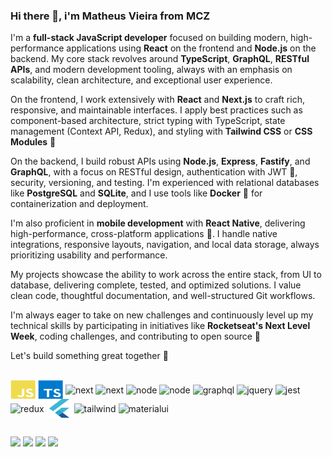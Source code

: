 ### Hi there 👋, i'm Matheus Vieira from MCZ

I'm a **full-stack JavaScript developer** focused on building modern, high-performance applications using **React** on the frontend and **Node.js** on the backend. My core stack revolves around **TypeScript**, **GraphQL**, **RESTful APIs**, and modern development tooling, always with an emphasis on scalability, clean architecture, and exceptional user experience.

On the frontend, I work extensively with **React** and **Next.js** to craft rich, responsive, and maintainable interfaces. I apply best practices such as component-based architecture, strict typing with TypeScript, state management (Context API, Redux), and styling with **Tailwind CSS** or **CSS Modules** 🎨

On the backend, I build robust APIs using **Node.js**, **Express**, **Fastify**, and **GraphQL**, with a focus on RESTful design, authentication with JWT 🔐, security, versioning, and testing. I'm experienced with relational databases like **PostgreSQL** and **SQLite**, and I use tools like **Docker** 🐳 for containerization and deployment.

I'm also proficient in **mobile development** with **React Native**, delivering high-performance, cross-platform applications 📱. I handle native integrations, responsive layouts, navigation, and local data storage, always prioritizing usability and performance.

My projects showcase the ability to work across the entire stack, from UI to database, delivering complete, tested, and optimized solutions. I value clean code, thoughtful documentation, and well-structured Git workflows.

I'm always eager to take on new challenges and continuously level up my technical skills by participating in initiatives like **Rocketseat's Next Level Week**, coding challenges, and contributing to open source 🤝

Let's build something great together 🚀



<div style="display: inline_block"><br>
  <img align="center" alt="Js" height="30" width="40" src="https://raw.githubusercontent.com/devicons/devicon/master/icons/javascript/javascript-plain.svg">
  <img align="center" alt="Ts" height="30" width="40" src="https://raw.githubusercontent.com/devicons/devicon/master/icons/typescript/typescript-plain.svg">
  <img align="center" alt="next" height="30" width="40" src="https://cdn.jsdelivr.net/gh/devicons/devicon@latest/icons/react/react-original-wordmark.svg" />
  <img align="center" alt="next" height="30" width="40" src="https://cdn.jsdelivr.net/gh/devicons/devicon@latest/icons/nextjs/nextjs-original.svg" />
  <img align="center" alt="node" height="30" width="40" src="https://cdn.jsdelivr.net/gh/devicons/devicon@latest/icons/nodejs/nodejs-plain-wordmark.svg" />
  <img align="center" alt="node" height="30" width="40" src="https://cdn.jsdelivr.net/gh/devicons/devicon@latest/icons/nestjs/nestjs-original-wordmark.svg" />
  <img align="center" alt="graphql" height="30" width="40" src="https://cdn.jsdelivr.net/gh/devicons/devicon@latest/icons/graphql/graphql-plain-wordmark.svg" />
  <img align="center" alt="jquery" height="30" width="40" src="https://cdn.jsdelivr.net/gh/devicons/devicon@latest/icons/jquery/jquery-original-wordmark.svg" />
  <img align="center" alt="jest" height="30" width="40" src="https://cdn.jsdelivr.net/gh/devicons/devicon@latest/icons/jest/jest-plain.svg" />
  <img align="center" alt="redux" height="30" width="40" src="https://cdn.jsdelivr.net/gh/devicons/devicon@latest/icons/redux/redux-original.svg" />
  <img align="center" alt="flutter" height="30" width="40" src="https://raw.githubusercontent.com/devicons/devicon/master/icons/flutter/flutter-original.svg">
  <img align="center" alt="tailwind" height="30" width="40" src="https://cdn.jsdelivr.net/gh/devicons/devicon@latest/icons/tailwindcss/tailwindcss-original.svg">
  <img align="center" alt="materialui" height="30" width="40" src="https://cdn.jsdelivr.net/gh/devicons/devicon@latest/icons/materialui/materialui-original.svg">
</div>
  
##

<div> 
  <a href="https://www.instagram.com/matheus_mcz/" target="_blank"><img src="https://img.shields.io/badge/-Instagram-%23E4405F?style=for-the-badge&logo=instagram&logoColor=white" target="_blank"></a>
  <a href = "mailto:matheusmczvieira@gmail.com"><img src="https://img.shields.io/badge/-Gmail-%23333?style=for-the-badge&logo=gmail&logoColor=white" target="_blank"></a>
  <a href="https://www.linkedin.com/in/matheusmcz/" target="_blank"><img src="https://img.shields.io/badge/-LinkedIn-%230077B5?style=for-the-badge&logo=linkedin&logoColor=white" target="_blank"></a> 
  <a href="https://web.telegram.org/#1670708151" target="_blank"><img src="https://img.shields.io/badge/Telegram-2CA5E0?style=for-the-badge&logo=telegram&logoColor=white" target="_blank"></a> 
 
  
 
</div>
